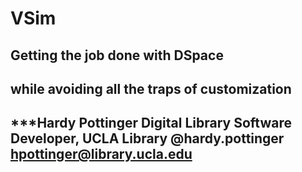 
# VSim
## Getting the job done with DSpace
## while avoiding all the traps of customization
***Hardy Pottinger
Digital Library Software Developer, UCLA Library
@hardy.pottinger
hpottinger@library.ucla.edu
--
